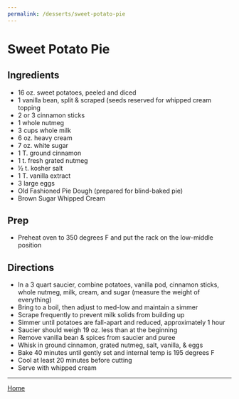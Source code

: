 ```yaml
---
permalink: /desserts/sweet-potato-pie
---
```

# Sweet Potato Pie

## Ingredients

- 16 oz. sweet potatoes, peeled and diced
- 1 vanilla bean, split & scraped (seeds reserved for whipped cream topping
- 2 or 3 cinnamon sticks
- 1 whole nutmeg
- 3 cups whole milk
- 6 oz. heavy cream
- 7 oz. white sugar
- 1 T. ground cinnamon
- 1 t. fresh grated nutmeg
- ½ t. kosher salt
- 1 T. vanilla extract
- 3 large eggs
- Old Fashioned Pie Dough (prepared for blind-baked pie)
- Brown Sugar Whipped Cream

## Prep

- Preheat oven to 350 degrees F and put the rack on the low-middle position

## Directions

- In a 3 quart saucier, combine potatoes, vanilla pod, cinnamon sticks, whole nutmeg, milk, cream, and sugar (measure the weight of everything)
- Bring to a boil, then adjust to med-low and maintain a simmer
- Scrape frequently to prevent milk solids from building up
- Simmer until potatoes are fall-apart and reduced, approximately 1 hour
- Saucier should weigh 19 oz. less than at the beginning
- Remove vanilla bean & spices from saucier and puree
- Whisk in ground cinnamon, grated nutmeg, salt, vanilla, & eggs
- Bake 40 minutes until gently set and internal temp is 195 degrees F
- Cool at least 20 minutes before cutting
- Serve with whipped cream

---

[Home](https://thomasjbarrett82.github.io)
